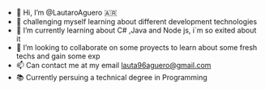 - 👋 Hi, I’m @LautaroAguero 🇦🇷
- 👀 challenging myself learning about different development technologies 
- 🌱 I’m currently learning  about C# ,Java and Node js, i`m so exited  about it 
- 💞️ I’m looking to collaborate on some proyects to learn about some fresh techs and gain some exp
- 📫 Can contact me at my email lauta96aguero@gmail.com
- 📚 Currently persuing a technical degree in Programming

<!---
LautaroAguero/LautaroAguero is a ✨ special ✨ repository because its `README.md` (this file) appears on your GitHub profile.
You can click the Preview link to take a look at your changes.
--->

